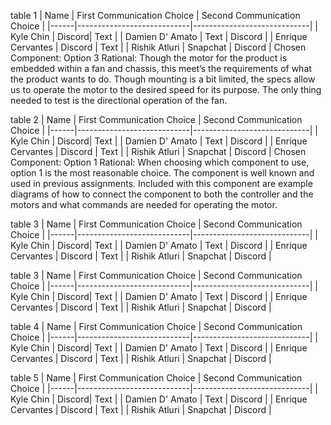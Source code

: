 table 1
| Name | First Communication Choice | Second Communication Choice |
|------|----------------------------|-----------------------------|
| Kyle Chin | Discord| Text | 
| Damien D' Amato | Text | Discord | 
| Enrique Cervantes | Discord | Text | 
| Rishik Atluri | Snapchat | Discord | 
Chosen Component: Option 3
Rational: Though the motor for the product is embedded within a fan and chassis, this meet’s the requirements of what the product wants to do. Though mounting is a bit limited, the specs allow us to operate the motor to the desired speed for its purpose. The only thing needed to test is the directional operation of the fan.


table 2
| Name | First Communication Choice | Second Communication Choice |
|------|----------------------------|-----------------------------|
| Kyle Chin | Discord| Text | 
| Damien D' Amato | Text | Discord | 
| Enrique Cervantes | Discord | Text | 
| Rishik Atluri | Snapchat | Discord | 
Chosen Component: Option 1
Rational:
When choosing which component to use, option 1 is the most reasonable choice. The component is well known and used in previous assignments. Included with this component are example diagrams of how to connect the component to both the controller and the motors and what commands are needed for operating the motor.
 

table 3
| Name | First Communication Choice | Second Communication Choice |
|------|----------------------------|-----------------------------|
| Kyle Chin | Discord| Text | 
| Damien D' Amato | Text | Discord | 
| Enrique Cervantes | Discord | Text | 
| Rishik Atluri | Snapchat | Discord | 


table 3
| Name | First Communication Choice | Second Communication Choice |
|------|----------------------------|-----------------------------|
| Kyle Chin | Discord| Text | 
| Damien D' Amato | Text | Discord | 
| Enrique Cervantes | Discord | Text | 
| Rishik Atluri | Snapchat | Discord | 

table 4
| Name | First Communication Choice | Second Communication Choice |
|------|----------------------------|-----------------------------|
| Kyle Chin | Discord| Text | 
| Damien D' Amato | Text | Discord | 
| Enrique Cervantes | Discord | Text | 
| Rishik Atluri | Snapchat | Discord | 

table 5
| Name | First Communication Choice | Second Communication Choice |
|------|----------------------------|-----------------------------|
| Kyle Chin | Discord| Text | 
| Damien D' Amato | Text | Discord | 
| Enrique Cervantes | Discord | Text | 
| Rishik Atluri | Snapchat | Discord | 
